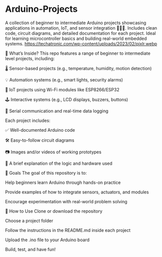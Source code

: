 # Arduino-Projects
A collection of beginner to intermediate Arduino projects showcasing applications in automation, IoT, and sensor integration 🤖📡🔧. Includes clean code, circuit diagrams, and detailed documentation for each project. Ideal for learning microcontroller basics and building real-world embedded systems.
https://techatronic.com/wp-content/uploads/2023/02/pixlr.webp


🚀 What’s Inside?
This repo features a range of beginner to intermediate level projects, including:

🌡️ Sensor-based projects (e.g., temperature, humidity, motion detection)

💡 Automation systems (e.g., smart lights, security alarms)

📶 IoT projects using Wi-Fi modules like ESP8266/ESP32

🕹️ Interactive systems (e.g., LCD displays, buzzers, buttons)

🔄 Serial communication and real-time data logging

Each project includes:

✅ Well-documented Arduino code

🛠️ Easy-to-follow circuit diagrams

📷 Images and/or videos of working prototypes

📄 A brief explanation of the logic and hardware used

🎯 Goals
The goal of this repository is to:

Help beginners learn Arduino through hands-on practice

Provide examples of how to integrate sensors, actuators, and modules

Encourage experimentation with real-world problem solving

📂 How to Use
Clone or download the repository

Choose a project folder

Follow the instructions in the README.md inside each project

Upload the .ino file to your Arduino board

Build, test, and have fun!
